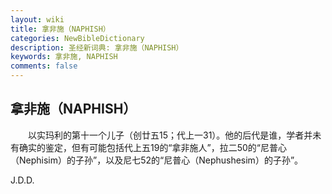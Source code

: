 ```yaml
---
layout: wiki
title: 拿非施（NAPHISH）
categories: NewBibleDictionary
description: 圣经新词典: 拿非施（NAPHISH）
keywords: 拿非施, NAPHISH
comments: false
---
```


## 拿非施（NAPHISH）

　　以实玛利的第十一个儿子（创廿五15；代上一31）。他的后代是谁，学者并未有确实的鉴定，但有可能包括代上五19的“拿非施人”，拉二50的“尼普心（Nephisim）的子孙”，以及尼七52的“尼普心（Nephushesim）的子孙”。

J.D.D.








